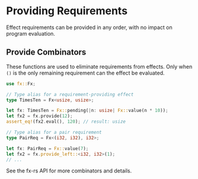 # Providing Requirements

Effect requirements can be provided in any order, with no impact on program evaluation.

## Provide Combinators

These functions are used to eliminate requirements from effects. Only when `()` is the only remaining requirement can the effect be evaluated.

```rust
use fx::Fx;

// Type alias for a requirement-providing effect
type TimesTen = Fx<usize, usize>;

let fx: TimesTen = Fx::pending(|n: usize| Fx::value(n * 10));
let fx2 = fx.provide(12);
assert_eq!(fx2.eval(), 120); // result: usize

// Type alias for a pair requirement
type PairReq = Fx<(i32, i32), i32>;

let fx: PairReq = Fx::value(7);
let fx2 = fx.provide_left::<i32, i32>(1);
// ...
```

See the fx-rs API for more combinators and details.
